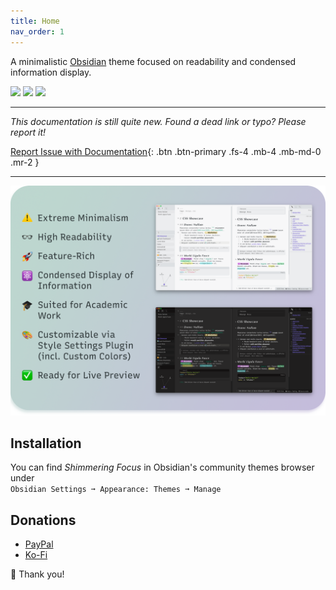 ```yaml
---
title: Home
nav_order: 1
---
```


A minimalistic [Obsidian](https://obsidian.md/) theme focused on readability and condensed information display.

![](https://img.shields.io/badge/downloads-11710-6E4E9B?style=plastic) ![](https://img.shields.io/github/last-commit/chrisgrieser/shimmering-focus?style=plastic) [![](https://img.shields.io/badge/changelog-click%20here-FFE800?style=plastic)](https://chrisgrieser.github.io/shimmering-focus/changelog/)

---

*This documentation is still quite new. Found a dead link or typo? Please report it!*

[Report Issue with Documentation](https://github.com/chrisgrieser/shimmering-focus/issues/new?assignees=&labels=documentation&template=documentation_fix.yml&title=%5BDocs%5D%3A+){: .btn .btn-primary .fs-4 .mb-4 .mb-md-0 .mr-2 }

---

![Promo Screenshot](images/Promo%20Screenshot/promo-screenshot.png)

## Installation
You can find *Shimmering Focus* in Obsidian's community themes browser under  
`Obsidian Settings ➞ Appearance: Themes ➞ Manage`

## Donations
- [PayPal](https://www.paypal.com/paypalme/ChrisGrieser)
- [Ko-Fi](https://ko-fi.com/pseudometa)

🙏 Thank you!
